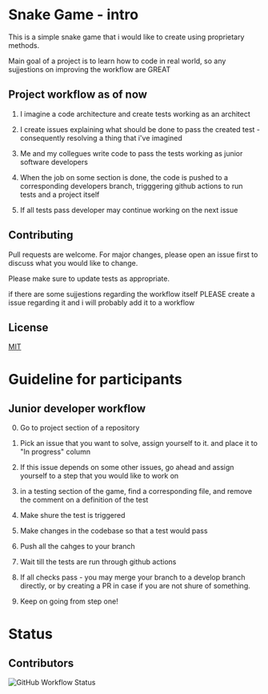 # Snake Game - intro

This is a simple snake game that i would like to create using proprietary methods. 

Main goal of a project is to learn how to code in real world, so any sujjestions on improving the workflow are GREAT

## Project workflow as of now

1. I imagine a code architecture and create tests working as an architect

2. I create issues explaining what should be done to pass the created test - consequently resolving a thing that i've imagined

3. Me and my collegues write code to pass the tests working as junior software developers

4. When the job on some section is done, the code is pushed to a corresponding developers branch, trigggering github actions to run tests and a project itself

5. If all tests pass developer may continue working on the next issue

## Contributing

Pull requests are welcome. For major changes, please open an issue first to discuss what you would like to change.

Please make sure to update tests as appropriate.

if there are some sujjestions regarding the workflow itself PLEASE create a issue regarding it and i will probably add it to a workflow

## License
[MIT](https://choosealicense.com/licenses/mit/)

# Guideline for participants

## Junior developer workflow
0. Go to project section of a repository

1. Pick an issue that you want to solve, assign yourself to it. and place it to "In progress" column

2. If this issue depends on some other issues, go ahead and assign yourself to a step that you would like to work on

3. in a testing section of the game, find a corresponding file, and remove the comment on a definition of the test

4. Make shure the test is triggered

5. Make changes in the codebase so that a test would pass

6. Push all the cahges to your branch

7. Wait till the tests are run through github actions

8. If all checks pass - you may merge your branch to a develop branch directly, or by creating a PR in case if you are not shure of something.

9. Keep on going from step one!

# Status

## Contributors
![GitHub Workflow Status](https://img.shields.io/github/workflow/status/pohaha/Snake_Game/compile_and_test?style=for-the-badge)
